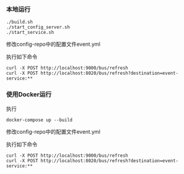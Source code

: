 ### 本地运行
```
./build.sh
./start_config_server.sh
./start_service.sh
```

修改config-repo中的配置文件event.yml

执行如下命令
```
curl -X POST http://localhost:9000/bus/refresh
curl -X POST http://localhost:8020/bus/refresh?destination=event-service:**
```

### 使用Docker运行
执行
```
docker-compose up --build
```

修改config-repo中的配置文件event.yml

执行如下命令
```
curl -X POST http://localhost:9000/bus/refresh
curl -X POST http://localhost:8020/bus/refresh?destination=event-service:**
```
